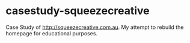 # casestudy-squeezecreative
Case Study of http://squeezecreative.com.au. My attempt to rebuild the homepage for educational purposes.
